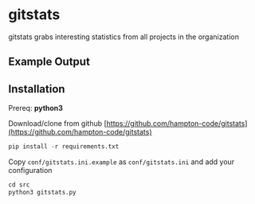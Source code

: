 # gitstats

gitstats grabs interesting statistics from all projects in the organization

## Example Output

## Installation

Prereq: **python3**

Download/clone from github [https://github.com/hampton-code/gitstats](https://github.com/hampton-code/gitstats)

```python
pip install -r requirements.txt
```

Copy `conf/gitstats.ini.example` as `conf/gitstats.ini` and add your configuration

```python
cd src
python3 gitstats.py
```